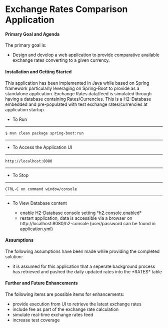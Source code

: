 
# Exchange Rates Comparison Application

#### Primary Goal and Agenda

The primary goal is:

* Design and develop a web application to provide comparative available exchange rates converting to a given currency. 

#### Installation and Getting Started

This application has been implemented in Java while based on Spring framework particularly leveraging on Spring-Boot to provide as a standalone application. Exchange Rates data/feed is simulated through having a database containing Rates/Currencies. This is a H2-Database embedded and pre-populated with test exchange rates/currencies at application startup.  

* To Run

----
    $ mvn clean package spring-boot:run
----

* To Access the Application UI

----
    http://localhost:8080
----

* To Stop

----
    CTRL-C on command window/console
----

* To View Database content

    - enable H2-Database console setting \*h2.console.enabled\*
    - restart application, data is accessible via a browser on http://localhost:8080/h2-console
    (user/password can be found in application.yml)  
    


#### Assumptions

The following assumptions have been made while providing the completed solution:

* it is assumed for this application that a seperate background process has retrieved and pushed the daily updated rates into the \*RATES\* table
    

#### Further and Future Enhancements

The following items are possible items for enhancements:

* provide execution from UI to retrieve the latest exchange rates
* include fee as part of the exchange rate calculation
* simulate real-time exchange rates feed
* increase test coverage


